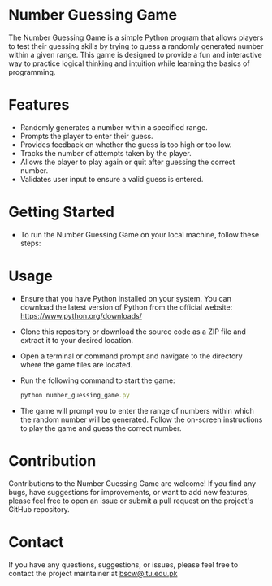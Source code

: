 # Number Guessing Game
The Number Guessing Game is a simple Python program that allows players to test their guessing skills by trying to guess a randomly generated number within a given range. This game is designed to provide a fun and interactive way to practice logical thinking and intuition while learning the basics of programming.

# Features
- Randomly generates a number within a specified range.
- Prompts the player to enter their guess.
- Provides feedback on whether the guess is too high or too low.
- Tracks the number of attempts taken by the player.
- Allows the player to play again or quit after guessing the correct number.
- Validates user input to ensure a valid guess is entered.

# Getting Started
- To run the Number Guessing Game on your local machine, follow these steps:

# Usage
- Ensure that you have Python installed on your system. You can download the latest version of Python from the official website: https://www.python.org/downloads/

- Clone this repository or download the source code as a ZIP file and extract it to your desired location.

-  Open a terminal or command prompt and navigate to the directory where the game files are located.

- Run the following command to start the game:
  ```ruby
  python number_guessing_game.py
  ```
  
- The game will prompt you to enter the range of numbers within which the random number will be generated. Follow the on-screen instructions to play the game and guess the correct number.

# Contribution
Contributions to the Number Guessing Game are welcome! If you find any bugs, have suggestions for improvements, or want to add new features, please feel free to open an issue or submit a pull request on the project's GitHub repository.

# Contact
If you have any questions, suggestions, or issues, please feel free to contact the project maintainer at bscw@itu.edu.pk
